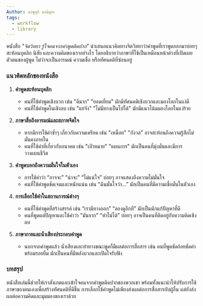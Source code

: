 ```yaml
---
Author: คาซุยุกิ มาคิมุระ
tags:
  - workflow
  - library
---
```


หนังสือ _"จิตวิทยา รู้ใจคนจากคำพูดติดปาก"_ นำเสนอแนวคิดทางจิตวิทยาว่าคำพูดที่เราพูดออกมาบ่อยๆ สะท้อนบุคลิก นิสัย และความคิดของเราอย่างไร โดยอธิบายว่าภาษาที่ใช้เป็นเหมือนหน้าต่างที่เปิดเผยตัวตนของผู้พูด ไม่ว่าจะเป็นอารมณ์ ความเชื่อ หรือทัศนคติที่ซ่อนอยู่

### **แนวคิดหลักของหนังสือ**

1. **คำพูดสะท้อนบุคลิก**
    
    - คนที่ใช้คำพูดเชิงบวก เช่น "ดีมาก" "ยอดเยี่ยม" มักมีทัศนคติเชิงบวกและมองโลกในแง่ดี
    - คนที่ใช้คำพูดในเชิงลบ เช่น "แย่จัง" "ไม่มีทางเป็นไปได้" มักมีแนวโน้มมองโลกในแง่ร้าย
2. **ภาษาสื่อถึงอารมณ์และสภาพจิตใจ**
    
    - หากมีการใช้คำซ้ำๆ เกี่ยวกับความเครียด เช่น "เหนื่อย" "กังวล" อาจสะท้อนถึงความรู้สึกไม่มั่นคงภายใน
    - คนที่ใช้คำที่เกี่ยวกับอนาคต เช่น "เป้าหมาย" "แผนการ" มักเป็นคนที่มุ่งมั่นและมีการวางแผนชีวิต
3. **คำพูดบอกถึงความมั่นใจในตัวเอง**
    
    - การใช้คำว่า “อาจจะ” “น่าจะ” “ไม่แน่ใจ” บ่อยๆ อาจแสดงถึงความไม่มั่นใจ
    - คนที่ใช้คำพูดชัดเจนและหนักแน่น เช่น “ฉันมั่นใจว่า...” มักเป็นคนที่มีความเชื่อมั่นในตัวเอง
4. **การเลือกใช้คำในสถานการณ์ต่างๆ**
    
    - คนที่ใช้คำพูดที่สร้างสรรค์ เช่น “เรามีทางออก” “ลองดูอีกที” มักเป็นนักแก้ปัญหาที่ดี
    - คนที่พูดแต่ปัญหาและใช้คำว่า “มันยาก” “ทำไม่ได้” บ่อยๆ อาจเป็นคนที่ติดอยู่กับความคิดเชิงลบ
5. **ภาษากายและน้ำเสียงประกอบคำพูด**
    
    - นอกจากคำพูดแล้ว น้ำเสียงและท่าทางขณะพูดก็มีผลต่อการสื่อสาร เช่น คนที่พูดชัดถ้อยชัดคำพร้อมรอยยิ้ม มักเป็นคนที่มีพลังบวกและเปิดใจรับฟัง

### **บทสรุป**

หนังสือเล่มนี้ช่วยให้เราสังเกตและเข้าใจคนจากคำพูดติดปากของพวกเขา พร้อมทั้งแนะนำให้ปรับการใช้ภาษาของตนเองเพื่อสร้างทัศนคติที่ดีขึ้น การเลือกใช้คำพูดไม่เพียงส่งผลต่อการสื่อสารกับผู้อื่น แต่ยังส่งผลต่อความคิดและมุมมองของเราด้วย

